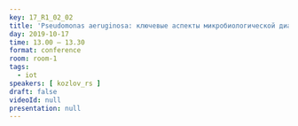 ```yaml
---
key: 17_R1_02_02
title: 'Pseudomonas aeruginosa: ключевые аспекты микробиологической диагностики'
day: 2019-10-17
time: 13.00 – 13.30
format: conference
room: room-1
tags:
  - iot
speakers: [ kozlov_rs ]
draft: false
videoId: null
presentation: null
---
```

